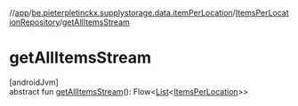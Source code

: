 //[app](../../../index.md)/[be.pieterpletinckx.supplystorage.data.itemPerLocation](../index.md)/[ItemsPerLocationRepository](index.md)/[getAllItemsStream](get-all-items-stream.md)

# getAllItemsStream

[androidJvm]\
abstract fun [getAllItemsStream](get-all-items-stream.md)(): Flow&lt;[List](https://kotlinlang.org/api/latest/jvm/stdlib/kotlin.collections/-list/index.html)&lt;[ItemsPerLocation](../-items-per-location/index.md)&gt;&gt;
